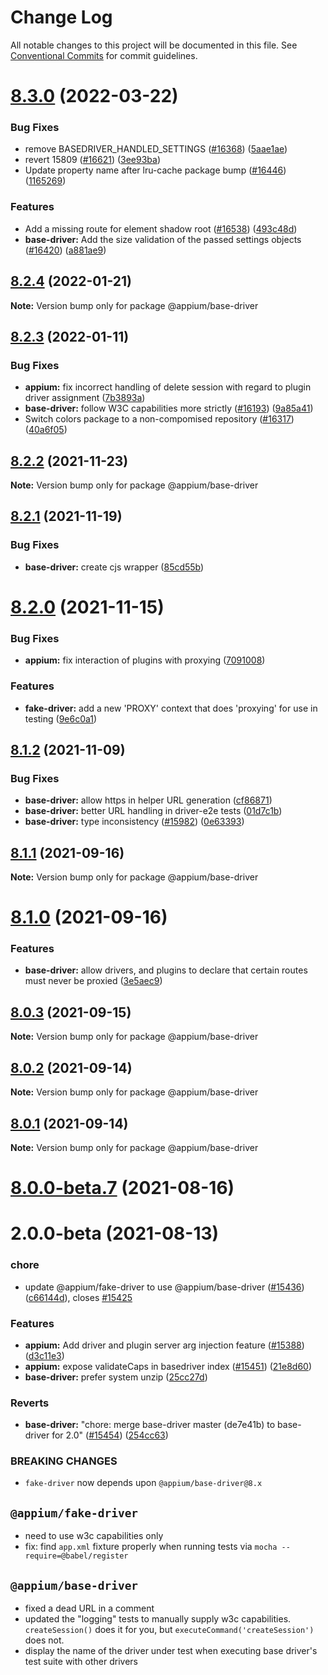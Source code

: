 # Change Log

All notable changes to this project will be documented in this file.
See [Conventional Commits](https://conventionalcommits.org) for commit guidelines.

# [8.3.0](https://github.com/appium/appium/compare/@appium/base-driver@8.2.4...@appium/base-driver@8.3.0) (2022-03-22)


### Bug Fixes

* remove BASEDRIVER_HANDLED_SETTINGS ([#16368](https://github.com/appium/appium/issues/16368)) ([5aae1ae](https://github.com/appium/appium/commit/5aae1ae8a70495f4b2ff230b0881acb5b7b59d76))
* revert 15809 ([#16621](https://github.com/appium/appium/issues/16621)) ([3ee93ba](https://github.com/appium/appium/commit/3ee93ba5bd44268692bee5853b39f6b7ce593d7e))
* Update property name after lru-cache package bump ([#16446](https://github.com/appium/appium/issues/16446)) ([1165269](https://github.com/appium/appium/commit/1165269644f8151b31730e920d9576c05e8072f4))


### Features

* Add a missing route for element shadow root ([#16538](https://github.com/appium/appium/issues/16538)) ([493c48d](https://github.com/appium/appium/commit/493c48d190373e188f5a8a3c416ebddc6a17189b))
* **base-driver:** Add the size validation of the passed settings objects ([#16420](https://github.com/appium/appium/issues/16420)) ([a881ae9](https://github.com/appium/appium/commit/a881ae992abfddcdb9fd27d699ce8b824847ed47))





## [8.2.4](https://github.com/appium/appium/compare/@appium/base-driver@8.2.3...@appium/base-driver@8.2.4) (2022-01-21)

**Note:** Version bump only for package @appium/base-driver





## [8.2.3](https://github.com/appium/appium/compare/@appium/base-driver@8.2.2...@appium/base-driver@8.2.3) (2022-01-11)


### Bug Fixes

* **appium:** fix incorrect handling of delete session with regard to plugin driver assignment ([7b3893a](https://github.com/appium/appium/commit/7b3893a36202018de7c2124c2028bfbbd8a9d7fd))
* **base-driver:** follow W3C capabilities more strictly ([#16193](https://github.com/appium/appium/issues/16193)) ([9a85a41](https://github.com/appium/appium/commit/9a85a41b9e134949ed5743ccdcf6bd83ee11df14))
* Switch colors package to a non-compomised repository ([#16317](https://github.com/appium/appium/issues/16317)) ([40a6f05](https://github.com/appium/appium/commit/40a6f054dca3d94fc88773af9c6336ba12ebfb81))





## [8.2.2](https://github.com/appium/appium/compare/@appium/base-driver@8.2.1...@appium/base-driver@8.2.2) (2021-11-23)

**Note:** Version bump only for package @appium/base-driver





## [8.2.1](https://github.com/appium/appium/compare/@appium/base-driver@8.2.0...@appium/base-driver@8.2.1) (2021-11-19)


### Bug Fixes

* **base-driver:** create cjs wrapper ([85cd55b](https://github.com/appium/appium/commit/85cd55bc2c54e2091dec69ead1462c5f022e590b))





# [8.2.0](https://github.com/appium/appium/compare/@appium/base-driver@8.1.2...@appium/base-driver@8.2.0) (2021-11-15)


### Bug Fixes

* **appium:** fix interaction of plugins with proxying ([7091008](https://github.com/appium/appium/commit/70910087d11100fe47627754ade379a2d3a7ff5d))


### Features

* **fake-driver:** add a new 'PROXY' context that does 'proxying' for use in testing ([9e6c0a1](https://github.com/appium/appium/commit/9e6c0a13ef197c3a8caa9e18bdf4f8e6960951f1))





## [8.1.2](https://github.com/appium/appium/compare/@appium/base-driver@8.1.1...@appium/base-driver@8.1.2) (2021-11-09)


### Bug Fixes

* **base-driver:** allow https in helper URL generation ([cf86871](https://github.com/appium/appium/commit/cf86871d4f5d3cf7f9865dd2409bd306a5dd920a))
* **base-driver:** better URL handling in driver-e2e tests ([01d7c1b](https://github.com/appium/appium/commit/01d7c1bd7ebfa9a54b22d04f81c24ee95bec0962))
* **base-driver:** type inconsistency ([#15982](https://github.com/appium/appium/issues/15982)) ([0e63393](https://github.com/appium/appium/commit/0e633939f9b6451899ce963391eaeb9e44bbba5d))





## [8.1.1](https://github.com/appium/appium/compare/@appium/base-driver@8.1.0...@appium/base-driver@8.1.1) (2021-09-16)

**Note:** Version bump only for package @appium/base-driver





# [8.1.0](https://github.com/appium/appium/compare/@appium/base-driver@8.0.3...@appium/base-driver@8.1.0) (2021-09-16)


### Features

* **base-driver:** allow drivers, and plugins to declare that certain routes must never be proxied ([3e5aec9](https://github.com/appium/appium/commit/3e5aec945bc0493dbd14d0759e5e35749e974aac))





## [8.0.3](https://github.com/appium/appium/compare/@appium/base-driver@8.0.2...@appium/base-driver@8.0.3) (2021-09-15)

**Note:** Version bump only for package @appium/base-driver





## [8.0.2](https://github.com/appium/appium/compare/@appium/base-driver@8.0.1...@appium/base-driver@8.0.2) (2021-09-14)

**Note:** Version bump only for package @appium/base-driver





## [8.0.1](https://github.com/appium/appium/compare/@appium/base-driver@8.0.0...@appium/base-driver@8.0.1) (2021-09-14)

**Note:** Version bump only for package @appium/base-driver





# [8.0.0-beta.7](https://github.com/appium/appium/compare/@appium/base-driver@8.0.0-beta.7...@appium/base-driver@8.0.0-beta.7) (2021-08-16)



# 2.0.0-beta (2021-08-13)


### chore

* update @appium/fake-driver to use @appium/base-driver ([#15436](https://github.com/appium/appium/issues/15436)) ([c66144d](https://github.com/appium/appium/commit/c66144d62b23681f91b45c45648dddf51f0ea991)), closes [#15425](https://github.com/appium/appium/issues/15425)


### Features

* **appium:** Add driver and plugin server arg injection feature ([#15388](https://github.com/appium/appium/issues/15388)) ([d3c11e3](https://github.com/appium/appium/commit/d3c11e364dffff87ac38ac8dc3ad65a1e4534a9a))
* **appium:** expose validateCaps in basedriver index ([#15451](https://github.com/appium/appium/issues/15451)) ([21e8d60](https://github.com/appium/appium/commit/21e8d60a5c768762ebaa7a3232962b0dec385bd0))
* **base-driver:** prefer system unzip ([25cc27d](https://github.com/appium/appium/commit/25cc27d161e9425a2ce7420d4417f85d03984921))


### Reverts

* **base-driver:** "chore: merge base-driver master (de7e41b) to base-driver for 2.0" ([#15454](https://github.com/appium/appium/issues/15454)) ([254cc63](https://github.com/appium/appium/commit/254cc638c52063149878866c2abdfe83c5dbee7b))


### BREAKING CHANGES

* `fake-driver` now depends upon `@appium/base-driver@8.x`

## `@appium/fake-driver`

- need to use w3c capabilities only
- fix: find `app.xml` fixture properly when running tests via `mocha --require=@babel/register`

## `@appium/base-driver`

- fixed a dead URL in a comment
- updated the "logging" tests to manually supply w3c capabilities.  `createSession()` does it for you, but `executeCommand('createSession')` does not.
- display the name of the driver under test when executing base driver's test suite with other drivers
